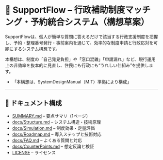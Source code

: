 # 📘 SupportFlow – 行政補助制度マッチング・予約統合システム（構想草案）

SupportFlowは、個人が簡単な質問に答えるだけで該当する行政支援制度を把握し、予約・整理番号発行・事前案内を通じて、効率的な制度申請と行政応対を可能にするシステム構想です。

本構想は、制度の「自己発見負担」や「窓口混雑」「申請漏れ」など、現行運用上の非効率を抜本的に見直し、住民にも行政にも“うれしい仕組み”を提供します。

 - 「本構想は、SystemDesignManual（M.T）準拠により構成」

---

## 📂 ドキュメント構成

- [SUMMARY.md](SUMMARY.md) – 要点サマリ（1ページ）
- [docs/Structure.md](docs/Structure.md) – システム構造・技術原理
- [docs/Simulation.md](docs/Simulation.md) – 制度効果・定量評価
- [docs/Roadmap.md](docs/Roadmap.md) – 導入ステップと技術対応
- [docs/FAQ.md](docs/FAQ.md) – よくある質問と対応
- [docs/CounterPoints.md](docs/CounterPoints.md) – 想定反論と検証
- [LICENSE](LICENSE) – ライセンス
